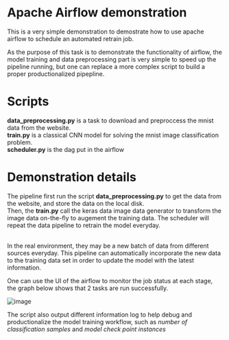 # Apache Airflow demonstration

This is a very simple demonstration to demostrate how to use apache airflow to schedule an automated retrain job.<br>

As the purpose of this task is to demonstrate the functionality of airflow, the model training and data preprocessing part is very simple to speed up the pipeline running, but one can replace a more complex script to build a proper productionalized pipepline. <br>

# Scripts

<b>data_preprocessing.py</b> is a task to download and preproccess the mnist data from the website.<br>
<b>train.py</b> is a classical CNN model for solving the mnist image classification problem.<br>
<b>scheduler.py</b> is the dag put in the airflow

# Demonstration details

The pipeline first run the script <b>data_preprocessing.py</b> to get the data from the website, and store the data on the local disk.<br>
Then, the <b>train.py</b> call the keras data image data generator to transform the image data on-the-fly to augement the training data. The scheduler will repeat the data pipeline to retrain the model everyday. 

<br> In the real environment, they may be a new batch of data from different sources everyday. This pipeline can automatically incorporate the new data to the training data set in order to update the model with the latest information.<br>

One can use the UI of the airflow to monitor the job status at each stage, the graph below shows that 2 tasks are run successfully. <br>

![image](https://github.com/chrispun0518/personal_demo/blob/master/Demo%20Project/airflow_cnn/airflow_task.png)

The script also output different information log to help debug and productionalize the model training workflow, such as <i>number of classification samples</i> and <i>model check point instances</i>

